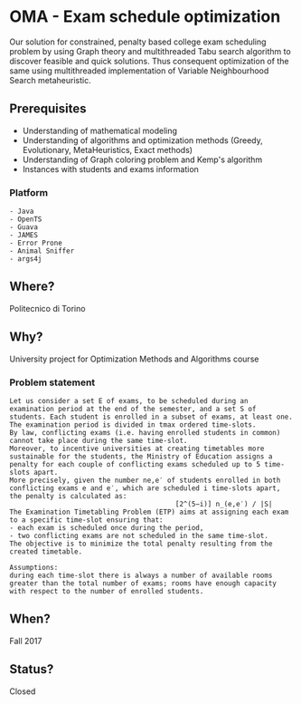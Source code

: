 # OMA - Exam schedule optimization
Our solution for constrained, penalty based college exam scheduling problem by using Graph theory and multithreaded Tabu search algorithm to discover feasible and quick solutions. Thus consequent optimization of the same using multithreaded implementation of Variable Neighbourhood Search metaheuristic.


## Prerequisites
- Understanding of mathematical modeling
- Understanding of algorithms and optimization methods (Greedy, Evolutionary, MetaHeuristics, Exact methods)
- Understanding of Graph coloring problem and Kemp's algorithm
- Instances with students and exams information

### Platform
```
- Java
- OpenTS
- Guava
- JAMES 
- Error Prone
- Animal Sniffer
- args4j
```

## Where?
Politecnico di Torino

## Why?
University project for Optimization Methods and Algorithms course
### Problem statement
```
Let us consider a set E of exams, to be scheduled during an examination period at the end of the semester, and a set S of students. Each student is enrolled in a subset of exams, at least one. 
The examination period is divided in tmax ordered time-slots.
By law, conflicting exams (i.e. having enrolled students in common) cannot take place during the same time-slot. 
Moreover, to incentive universities at creating timetables more sustainable for the students, the Ministry of Education assigns a penalty for each couple of conflicting exams scheduled up to 5 time-slots apart. 
More precisely, given the number ne,e′ of students enrolled in both conflicting exams e and e′, which are scheduled i time-slots apart, the penalty is calculated as:
                                         [2^(5−i)] n_(e,e′) / |S|
The Examination Timetabling Problem (ETP) aims at assigning each exam to a specific time-slot ensuring that:
- each exam is scheduled once during the period,
- two conflicting exams are not scheduled in the same time-slot.
The objective is to minimize the total penalty resulting from the created timetable.

Assumptions:
during each time-slot there is always a number of available rooms greater than the total number of exams; rooms have enough capacity with respect to the number of enrolled students.
```

## When?
Fall 2017

## Status?
Closed
